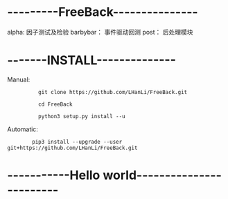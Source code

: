 # ---------FreeBack---------------

alpha: 因子测试及检验
barbybar： 事件驱动回测
post： 后处理模块

# -------INSTALL--------------
Manual:     

              git clone https://github.com/LHanLi/FreeBack.git
              
              cd FreeBack
              
              python3 setup.py install --u
              
Automatic:

            pip3 install --upgrade --user   git+https://github.com/LHanLi/FreeBack.git

# -----------Hello world------------------------
